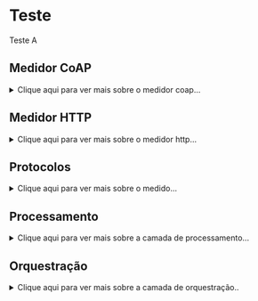 # Teste
Teste A

## Medidor CoAP
<details>
  <summary>Clique aqui para ver mais sobre o medidor coap...</summary>
  
  ### O que é? 
  Simulador do medidor inteligente de energia, le o arquivo data.csv e faz a transmissão dos dados a cada segundo utilizando o protocolo CoAP.

  ### Qual o nível da camada?
  1

</details>

## Medidor HTTP
<details>
  <summary>Clique aqui para ver mais sobre o medidor http...</summary>
  
  ### O que é? 
  Simulador do medidor inteligente de energia, le o arquivo data.csv e faz a transmissão dos dados a cada segundo utilizando o protocolo HTTP.

  ### Qual o nível da camada?
  1

</details>

## Protocolos
<details>
  <summary>Clique aqui para ver mais sobre o medido...</summary>
  
  ### O que é? 
  A camada que vai receber diversos protocolos de entrada e fazer a transmissão de diversos protocolos de saída.

  ### Qual o nível da camada?
  2

</details>

## Processamento
<details>
  <summary>Clique aqui para ver mais sobre a camada de processamento...</summary>
  
  ### O que é? 
  A camada que vai receber os dados, armazenar eles de forma que os serviços e outras névoas podem consultar.

  ### Qual o nível da camada?
  3

</details>


## Orquestração
<details>
  <summary>Clique aqui para ver mais sobre a camada de orquestração..</summary>
  
  ### O que é? 
  A camada onde vai ser executado os containers de serviços.

  ### Qual o nível da camada?
  4

</details>

